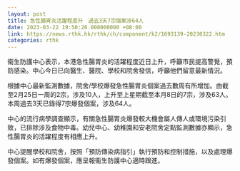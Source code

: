 ```yaml
---
layout: post
title: 急性腸胃炎活躍程度升　過去3天7宗個案涉64人
date: 2023-03-22 19:50:20.000000000 +08:00
link: https://news.rthk.hk/rthk/ch/component/k2/1693139-20230322.htm
categories: rthk
---
```


衞生防護中心表示，本港急性腸胃炎的活躍程度近日上升，呼籲市民提高警覺，預防感染。中心今日已向醫生、醫院、學校和院舍發信，呼籲他們留意最新情況。
 
根據中心最新監測數據，院舍/學校爆發急性腸胃炎個案過去數周有所增加。由截至2月25日一周的2宗，涉及10人，上升至上星期截至本月8日的7宗，涉及63人。本周過去3天已錄得7宗爆發個案，涉及64人。

中心的流行病學調查顯示，有關急性腸胃炎爆發較大機會屬人傳人或環境污染引致，已排除涉及食物中毒。幼兒中心、幼稚園和安老院舍定點監測數據亦顯示，急性腸胃炎的活躍程度有相應上升。

中心提醒學校和院舍，按照「預防傳染病指引」執行預防和控制措施，以及處理爆發個案。如有爆發個案，應呈報衞生防護中心適時跟進。
